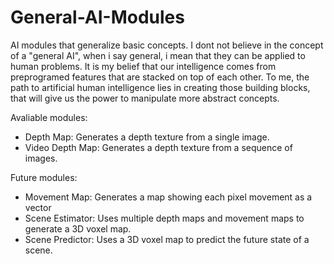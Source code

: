 # General-AI-Modules
AI modules that generalize basic concepts. I dont not believe in the concept of a "general AI", when i say general, i mean that they can be applied to human problems. It is my belief that our intelligence comes from preprogramed features that are stacked on top of each other. To me, the path to artificial human intelligence lies in creating those building blocks, that will give us the power to manipulate more abstract concepts.

Avaliable modules: 
- Depth Map: Generates a depth texture from a single image.
- Video Depth Map: Generates a depth texture from a sequence of images.

Future modules:
- Movement Map: Generates a map showing each pixel movement as a vector
- Scene Estimator: Uses multiple depth maps and movement maps to generate a 3D voxel map.
- Scene Predictor: Uses a 3D voxel map to predict the future state of a scene.
